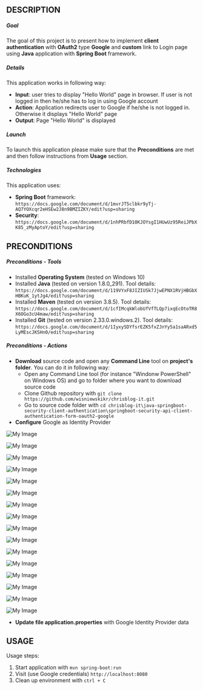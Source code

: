 DESCRIPTION
-----------

##### Goal
The goal of this project is to present how to implement **client authentication** with **OAuth2** type **Google** and **custom** link to Login page using **Java** application with **Spring Boot** framework.

##### Details
This application works in following way:
* **Input**: user tries to display "Hello World" page in browser. If user is not logged in then he/she has to log in using Google account
* **Action**: Application redirects user to Google if he/she is not logged in. Otherwise it displays "Hello World" page
* **Output**: Page "Hello World" is displayed

##### Launch
To launch this application please make sure that the **Preconditions** are met and then follow instructions from **Usage** section.

##### Technologies
This application uses:
* **Spring Boot** framework: `https://docs.google.com/document/d/1mvrJT5clbkr9yTj-AQ7YOXcqr2eHSEw2J8n9BMZIZKY/edit?usp=sharing`
* **Security**: `https://docs.google.com/document/d/1nhPRbfD10KJOYsgI1HUwUz95ReiJPbXK85_zMyAptoY/edit?usp=sharing`


PRECONDITIONS
-------------

##### Preconditions - Tools
* Installed **Operating System** (tested on Windows 10)
* Installed **Java** (tested on version 1.8.0_291). Tool details: `https://docs.google.com/document/d/119VYxF8JIZIUSk7JjwEPNX1RVjHBGbXHBKuK_1ytJg4/edit?usp=sharing`
* Installed **Maven** (tested on version 3.8.5). Tool details: `https://docs.google.com/document/d/1cfIMcqkWlobUfVfTLQp7ixqEcOtoTR8X6OGo3cU4maw/edit?usp=sharing`
* Installed **Git** (tested on version 2.33.0.windows.2). Tool details: `https://docs.google.com/document/d/1Iyxy5DYfsrEZK5fxZJnYy5a1saARxd5LyMEscJKSHn0/edit?usp=sharing`

##### Preconditions - Actions
* **Download** source code and open any **Command Line** tool on **project's folder**. You can do it in following way:
    * Open any Command Line tool (for instance "Windonw PowerShell" on Windows OS) and go to folder where you want to download source code 
    * Clone Github repository with `git clone https://github.com/wisniewskikr/chrisblog-it.git`
    * Go to source code folder with `cd chrisblog-it\java-springboot-security-client-authentication\springboot-security-api-client-authentication-form-oauth2-google`
* **Configure** Google as Identity Provider

![My Image](google-1.png)

![My Image](google-2.png)

![My Image](google-3.png)

![My Image](google-4.png)

![My Image](google-5.png)

![My Image](google-6.png)

![My Image](google-7.png)

![My Image](google-8.png)

![My Image](google-9.png)

![My Image](google-10.png)

![My Image](google-11.png)

![My Image](google-12.png)

![My Image](google-13.png)

![My Image](google-14.png)

![My Image](google-15.png)

![My Image](google-16.png)


* **Update file application.properties** with Google Identity Provider data


USAGE
-----

Usage steps:
1. Start application with `mvn spring-boot:run`
1. Visit (use Google credentials) `http://localhost:8080`
1. Clean up environment with `ctrl + C`